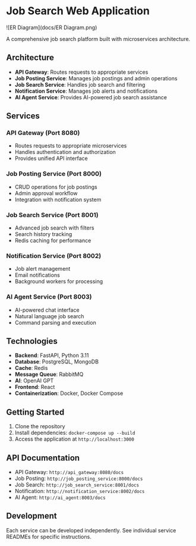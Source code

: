 # Job Search Web Application

![ER Diagram](docs/ER Diagram.png)

A comprehensive job search platform built with microservices architecture.

## Architecture

- **API Gateway**: Routes requests to appropriate services
- **Job Posting Service**: Manages job postings and admin operations
- **Job Search Service**: Handles job search and filtering
- **Notification Service**: Manages job alerts and notifications
- **AI Agent Service**: Provides AI-powered job search assistance

## Services

### API Gateway (Port 8080)
- Routes requests to appropriate microservices
- Handles authentication and authorization
- Provides unified API interface

### Job Posting Service (Port 8000)
- CRUD operations for job postings
- Admin approval workflow
- Integration with notification system

### Job Search Service (Port 8001)
- Advanced job search with filters
- Search history tracking
- Redis caching for performance

### Notification Service (Port 8002)
- Job alert management
- Email notifications
- Background workers for processing

### AI Agent Service (Port 8003)
- AI-powered chat interface
- Natural language job search
- Command parsing and execution

## Technologies

- **Backend**: FastAPI, Python 3.11
- **Database**: PostgreSQL, MongoDB
- **Cache**: Redis
- **Message Queue**: RabbitMQ
- **AI**: OpenAI GPT
- **Frontend**: React
- **Containerization**: Docker, Docker Compose

## Getting Started

1. Clone the repository
2. Install dependencies: `docker-compose up --build`
3. Access the application at `http://localhost:3000`

## API Documentation

- API Gateway: `http://api_gateway:8080/docs`
- Job Posting: `http://job_posting_service:8000/docs`
- Job Search: `http://job_search_service:8001/docs`
- Notification: `http://notification_service:8002/docs`
- AI Agent: `http://ai_agent:8003/docs`

## Development

Each service can be developed independently. See individual service READMEs for specific instructions.
